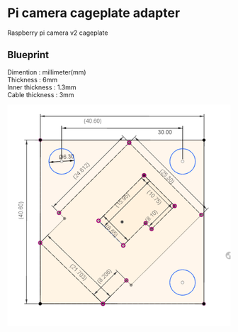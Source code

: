 # Pi camera cageplate adapter

Raspberry pi camera v2 cageplate

## Blueprint

Dimention : millimeter(mm)\
Thickness : 6mm\
Inner thickness : 1.3mm\
Cable thickness : 3mm

![Sketch](./Blueprint.PNG)
